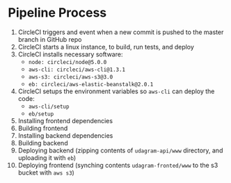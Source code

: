 # Pipeline Process
1. CircleCI triggers and event when a new commit is pushed to the master branch in GitHub repo
1. CircleCI starts a linux instance, to build, run tests, and deploy
1. CircleCI installs necessary software:
    - `node: circleci/node@5.0.0`
    - `aws-cli: circleci/aws-cli@1.3.1`
    - `aws-s3: circleci/aws-s3@3.0`
    - `eb: circleci/aws-elastic-beanstalk@2.0.1`
1.  CircleCI setups the environment variables so `aws-cli` can deploy the code:
    - `aws-cli/setup`
    - `eb/setup`
1. Installing frontend dependencies
1. Building frontend
1. Installing backend dependencies
1. Building backend
1. Deploying backend (zipping contents of `udagram-api/www` directory, and uploading it with `eb`)
1. Deploying frontend (synching contents `udagram-fronted/www` to the s3 bucket with `aws s3`)
